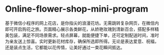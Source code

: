 # Online-flower-shop-mini-program
基于微信小程序的网上花店，是你指尖的浪漫花坊。无需跳转复杂网页，在微信内即可开启购花之旅。页面精心展示各类鲜花，从娇艳玫瑰到清新百合，搭配多样精美包装，满足不同场景需求。轻点屏幕，就能便捷下单，还可定制配送时间，准时为亲友送上惊喜。实时更新花材库存，确保所选即所得。无论是表达爱意、祝福，还是装点生活，它都能以花传情，让美好通过一束花瞬间抵达。 
